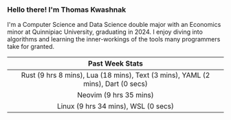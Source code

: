 
### Hello there! I'm Thomas Kwashnak

I'm a Computer Science and Data Science double major with an Economics
minor at Quinnipiac University, graduating in 2024.
I enjoy diving into algorithms and learning the inner-workings of the tools
many programmers take for granted.

| Past Week Stats |
| :---: |
| Rust (9 hrs 8 mins), Lua (18 mins), Text (3 mins), YAML (2 mins), Dart (0 secs) |
| Neovim (9 hrs 35 mins) |
| Linux (9 hrs 34 mins), WSL (0 secs) |

